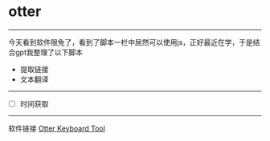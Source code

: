 # otter
---
今天看到软件限免了，看到了脚本一栏中居然可以使用js，正好最近在学，于是结合gpt我整理了以下脚本
* 提取链接
* 文本翻译
---

 - [ ] 时间获取


----
软件链接
[Otter Keyboard Tool](https://appraven.net/app/69393803)
